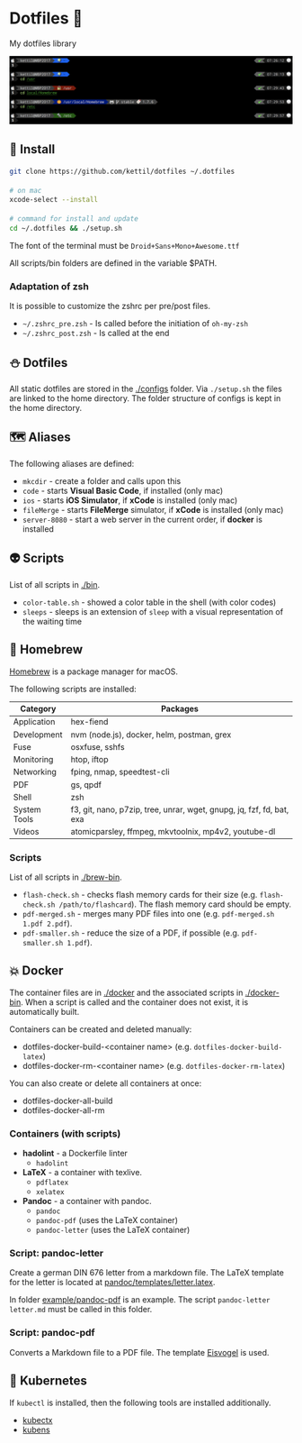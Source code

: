 # Dotfiles 🎃

My dotfiles library

![zsh example](./files/example.jpg)

## 🎯 Install

```bash
git clone https://github.com/kettil/dotfiles ~/.dotfiles

# on mac
xcode-select --install

# command for install and update
cd ~/.dotfiles && ./setup.sh
```

The font of the terminal must be `Droid+Sans+Mono+Awesome.ttf`

All scripts/bin folders are defined in the variable \$PATH.

### Adaptation of zsh

It is possible to customize the zshrc per pre/post files.

- `~/.zshrc_pre.zsh` - Is called before the initiation of `oh-my-zsh`
- `~/.zshrc_post.zsh` - Is called at the end

## ⛄ Dotfiles

All static dotfiles are stored in the [./configs](./configs) folder. Via `./setup.sh` the files are linked to the home directory. The folder structure of configs is kept in the home directory.

## 🗺 Aliases

The following aliases are defined:

- `mkcdir` - create a folder and calls upon this
- `code` - starts **Visual Basic Code**, if installed (only mac)
- `ios` - starts **iOS Simulator**, if **xCode** is installed (only mac)
- `fileMerge` - starts **FileMerge** simulator, if **xCode** is installed (only mac)
- `server-8080` - start a web server in the current order, if **docker** is installed

## 👽 Scripts

List of all scripts in [./bin](./bin).

- `color-table.sh` - showed a color table in the shell (with color codes)
- `sleeps` - sleeps is an extension of `sleep` with a visual representation of the waiting time

## 👻 Homebrew

[Homebrew](https://brew.sh) is a package manager for macOS.

The following scripts are installed:

| Category     | Packages                                                              |
| ------------ | --------------------------------------------------------------------- |
| Application  | hex-fiend                                                             |
| Development  | nvm (node.js), docker, helm, postman, grex                            |
| Fuse         | osxfuse, sshfs                                                        |
| Monitoring   | htop, iftop                                                           |
| Networking   | fping, nmap, speedtest-cli                                            |
| PDF          | gs, qpdf                                                              |
| Shell        | zsh                                                                   |
| System Tools | f3, git, nano, p7zip, tree, unrar, wget, gnupg, jq, fzf, fd, bat, exa |
| Videos       | atomicparsley, ffmpeg, mkvtoolnix, mp4v2, youtube-dl                  |

### Scripts

List of all scripts in [./brew-bin](./brew-bin).

- `flash-check.sh` - checks flash memory cards for their size (e.g. `flash-check.sh /path/to/flashcard`). The flash memory card should be empty.
- `pdf-merged.sh` - merges many PDF files into one (e.g. `pdf-merged.sh 1.pdf 2.pdf`).
- `pdf-smaller.sh` - reduce the size of a PDF, if possible (e.g. `pdf-smaller.sh 1.pdf`).

## 💥 Docker

The container files are in [./docker](./docker) and the associated scripts in [./docker-bin](./docker-bin).
When a script is called and the container does not exist, it is automatically built.

Containers can be created and deleted manually:

- dotfiles-docker-build-\<container name\> (e.g. `dotfiles-docker-build-latex`)
- dotfiles-docker-rm-\<container name\> (e.g. `dotfiles-docker-rm-latex`)

You can also create or delete all containers at once:

- dotfiles-docker-all-build
- dotfiles-docker-all-rm

### Containers (with scripts)

- **hadolint** - a Dockerfile linter
  - `hadolint`
- **LaTeX** - a container with texlive.
  - `pdflatex`
  - `xelatex`
- **Pandoc** - a container with pandoc.
  - `pandoc`
  - `pandoc-pdf` (uses the LaTeX container)
  - `pandoc-letter` (uses the LaTeX container)

### Script: pandoc-letter

Create a german DIN 676 letter from a markdown file.
The LaTeX template for the letter is located at [pandoc/templates/letter.latex](pandoc/templates/letter.latex).

In folder [example/pandoc-pdf](example/pandoc-pdf) is an example.
The script `pandoc-letter letter.md` must be called in this folder.

### Script: pandoc-pdf

Converts a Markdown file to a PDF file.
The template [Eisvogel](https://github.com/Wandmalfarbe/pandoc-latex-template) is used.

## 📡 Kubernetes

If `kubectl` is installed, then the following tools are installed additionally.

- [kubectx](https://github.com/ahmetb/kubectx#kubectx1)
- [kubens](https://github.com/ahmetb/kubectx#kubens1)
